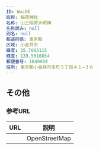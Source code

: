 ```yaml
---
ID: Wwc6E
総称: 稲荷神社
名称: 山王稲荷大明神
名称読み: null
別名: null
都道府県: 東京都
区域: 小金井市
緯度: 35.7063115
経度: 139.5016654
郵便番号: 1840004
住所: 東京都小金井市本町５丁目４１−３６
---
```


## その他

### 参考URL

| URL | 説明          |
| --- | ------------- |
|     | OpenStreetMap |
